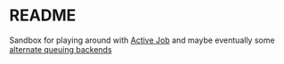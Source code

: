 # README

Sandbox for playing around with [Active Job](https://guides.rubyonrails.org/active_job_basics.html) and maybe eventually some [alternate queuing backends](https://guides.rubyonrails.org/active_job_basics.html#alternate-queuing-backends)

